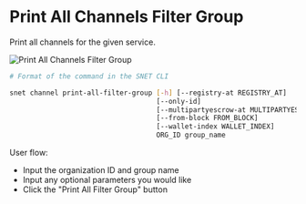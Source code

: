 # Print All Channels Filter Group

Print all channels for the given service.

![Print All Channels Filter Group](/assets/images/products/AIMarketplace/TUI/PrintAllChannelsForGroupPage.webp)

```bash
# Format of the command in the SNET CLI

snet channel print-all-filter-group [-h] [--registry-at REGISTRY_AT]
                                    [--only-id]
                                    [--multipartyescrow-at MULTIPARTYESCROW_AT]
                                    [--from-block FROM_BLOCK]
                                    [--wallet-index WALLET_INDEX]
                                    ORG_ID group_name
```

User flow:

* Input the organization ID and group name
* Input any optional parameters you would like
* Click the "Print All Filter Group" button
